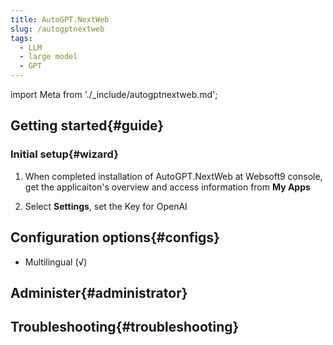 ```yaml
---
title: AutoGPT.NextWeb
slug: /autogptnextweb
tags:
  - LLM
  - large model
  - GPT
---
```


import Meta from './_include/autogptnextweb.md';

<Meta name="meta" />

## Getting started{#guide}

### Initial setup{#wizard}

1. When completed installation of AutoGPT.NextWeb at Websoft9 console, get the applicaiton's overview and access information from **My Apps**    

2. Select **Settings**, set the Key for OpenAI

## Configuration options{#configs}

- Multilingual (√)

## Administer{#administrator}

## Troubleshooting{#troubleshooting}
